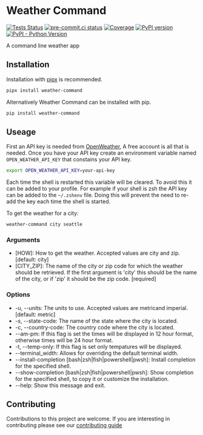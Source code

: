# Weather Command

[![Tests Status](https://github.com/sanders41/weather-command/workflows/Testing/badge.svg?branch=main&event=push)](https://github.com/sanders41/weather-command/actions?query=workflow%3ATesting+branch%3Amain+event%3Apush)
[![pre-commit.ci status](https://results.pre-commit.ci/badge/github/sanders41/weather-command/main.svg)](https://results.pre-commit.ci/latest/github/sanders41/weather-command/main)
[![Coverage](https://codecov.io/github/sanders41/weather-command/coverage.svg?branch=main)](https://codecov.io/gh/sanders41/weather-command)
[![PyPI version](https://badge.fury.io/py/weather-command.svg)](https://badge.fury.io/py/weather-command)
[![PyPI - Python Version](https://img.shields.io/pypi/pyversions/weather-command?color=5cc141)](https://github.com/sanders41/weather-command)

A command line weather app

## Installation

Installation with [pipx](https://github.com/pypa/pipx) is recommended.

```sh
pipx install weather-command
```

Alternatively Weather Command can be installed with pip.

```sh
pip install weather-command
```

## Useage

First an API key is needed from [OpenWeather](https://openweathermap.org/), A free account is all that
is needed. Once you have your API key create an environment variable named `OPEN_WEATHER_API_KEY` that
constains your API key.

```sh
export OPEN_WEATHER_API_KEY=your-api-key
```

Each time the shell is restarted this variable will be cleared. To avoid this it can be added to your
profile. For example if your shell is zsh the API key can be added to the `~/.zshenv` file. Doing this
will prevent the need to re-add the key each time the shell is started.

To get the weather for a city:

```sh
weather-command city seattle
```

### Arguments

* [HOW]: How to get the weather. Accepted values are city and zip. [default: city]
* [CITY_ZIP]: The name of the city or zip code for which the weather should be retrieved. If the
first argument is 'city' this should be the name of the city, or if 'zip' it should be the zip
code. [required]

### Options

* -u, --units: The units to use. Accepted values are metricand imperial. [default: metric]
* -s, --state-code: The name of the state where the city is located.
* -c, --country-code: The country code where the city is located.
* --am-pm: If this flag is set the times will be displayed in 12 hour format, otherwise times
will be 24 hour format.
* -t, --temp-only: If this flag is set only tempatures will be displayed.
* --terminal_width: Allows for overriding the default terminal width.
* --install-completion [bash|zsh|fish|powershell|pwsh]: Install completion for the specified shell.
* --show-completion [bash|zsh|fish|powershell|pwsh]: Show completion for the specified shell, to
copy it or customize the installation.
* --help: Show this message and exit.

## Contributing

Contributions to this project are welcome. If you are interesting in contributing please see our [contributing guide](CONTRIBUTING.md)
